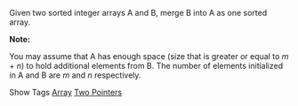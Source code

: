 Given two sorted integer arrays A and B, merge B into A as one sorted array.

**Note:**  
 You may assume that A has enough space (size that is greater or equal to _m_ + _n_) to hold additional elements from B. The number of elements initialized in A and B are _m_ and _n_ respectively.

Show Tags
 [Array](/tag/array/) [Two Pointers](/tag/two-pointers/)
